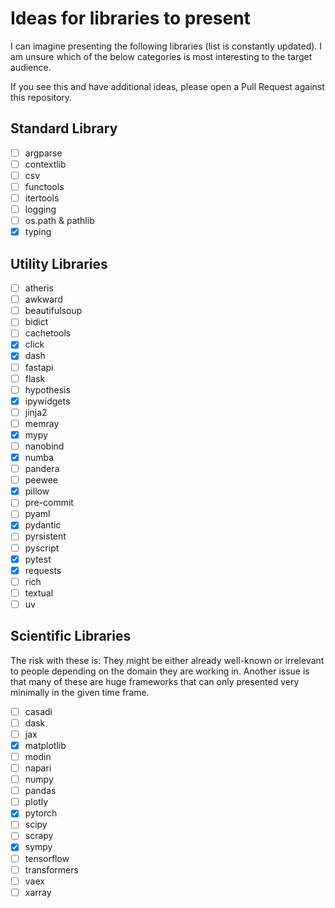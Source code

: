 # Ideas for libraries to present

I can imagine presenting the following libraries (list is constantly updated).
I am unsure which of the below categories is most interesting to the target
audience.

If you see this and have additional ideas, please open a Pull Request against
this repository.

## Standard Library

* [ ] argparse
* [ ] contextlib
* [ ] csv
* [ ] functools
* [ ] itertools
* [ ] logging
* [ ] os.path & pathlib
* [x] typing

## Utility Libraries

* [ ] atheris
* [ ] awkward
* [ ] beautifulsoup
* [ ] bidict
* [ ] cachetools
* [x] click
* [x] dash
* [ ] fastapi
* [ ] flask
* [ ] hypothesis
* [x] ipywidgets
* [ ] jinja2
* [ ] memray
* [x] mypy
* [ ] nanobind
* [x] numba
* [ ] pandera
* [ ] peewee
* [x] pillow
* [ ] pre-commit
* [ ] pyaml
* [x] pydantic
* [ ] pyrsistent
* [ ] pyscript
* [x] pytest
* [x] requests
* [ ] rich
* [ ] textual
* [ ] uv

## Scientific Libraries

The risk with these is: They might be either already well-known or irrelevant to people depending on the domain they are working in. Another issue is that many of these are huge frameworks that can only presented very minimally in the given time frame.

* [ ] casadi
* [ ] dask
* [ ] jax
* [x] matplotlib
* [ ] modin
* [ ] napari
* [ ] numpy
* [ ] pandas
* [ ] plotly
* [x] pytorch
* [ ] scipy
* [ ] scrapy
* [x] sympy
* [ ] tensorflow
* [ ] transformers
* [ ] vaex
* [ ] xarray
